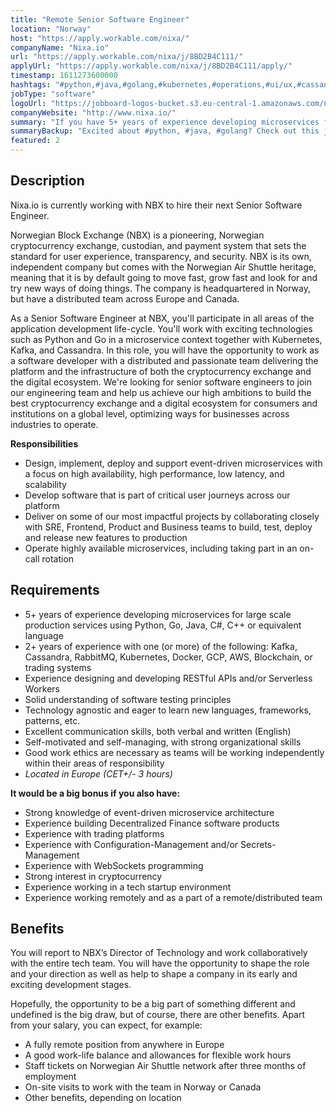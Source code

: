 ```yaml
---
title: "Remote Senior Software Engineer"
location: "Norway"
host: "https://apply.workable.com/nixa/"
companyName: "Nixa.io"
url: "https://apply.workable.com/nixa/j/8BD2B4C111/"
applyUrl: "https://apply.workable.com/nixa/j/8BD2B4C111/apply/"
timestamp: 1611273600000
hashtags: "#python,#java,#golang,#kubernetes,#operations,#ui/ux,#cassandra,#docker,#aws,#googlecloud"
jobType: "software"
logoUrl: "https://jobboard-logos-bucket.s3.eu-central-1.amazonaws.com/nixa-io"
companyWebsite: "http://www.nixa.io/"
summary: "If you have 5+ years of experience developing microservices for large scale production services using Python, Go, Java, C#, C++ or equivalent language, Nixa.io is looking for someone with your skillset."
summaryBackup: "Excited about #python, #java, #golang? Check out this job post!"
featured: 2
---
```


## Description

Nixa.io is currently working with NBX to hire their next Senior Software Engineer.

Norwegian Block Exchange (NBX) is a pioneering, Norwegian cryptocurrency exchange, custodian, and payment system that sets the standard for user experience, transparency, and security. NBX is its own, independent company but comes with the Norwegian Air Shuttle heritage, meaning that it is by default going to move fast, grow fast and look for and try new ways of doing things. The company is headquartered in Norway, but have a distributed team across Europe and Canada.

As a Senior Software Engineer at NBX, you'll participate in all areas of the application development life-cycle. You'll work with exciting technologies such as Python and Go in a microservice context together with Kubernetes, Kafka, and Cassandra. In this role, you will have the opportunity to work as a software developer with a distributed and passionate team delivering the platform and the infrastructure of both the cryptocurrency exchange and the digital ecosystem. We're looking for senior software engineers to join our engineering team and help us achieve our high ambitions to build the best cryptocurrency exchange and a digital ecosystem for consumers and institutions on a global level, optimizing ways for businesses across industries to operate.

**Responsibilities**

*   Design, implement, deploy and support event-driven microservices with a focus on high availability, high performance, low latency, and scalability
*   Develop software that is part of critical user journeys across our platform
*   Deliver on some of our most impactful projects by collaborating closely with SRE, Frontend, Product and Business teams to build, test, deploy and release new features to production
*   Operate highly available microservices, including taking part in an on-call rotation

## Requirements

*   5+ years of experience developing microservices for large scale production services using Python, Go, Java, C#, C++ or equivalent language
*   2+ years of experience with one (or more) of the following: Kafka, Cassandra, RabbitMQ, Kubernetes, Docker, GCP, AWS, Blockchain, or trading systems
*   Experience designing and developing RESTful APIs and/or Serverless Workers
*   Solid understanding of software testing principles
*   Technology agnostic and eager to learn new languages, frameworks, patterns, etc.
*   Excellent communication skills, both verbal and written (English)
*   Self-motivated and self-managing, with strong organizational skills
*   Good work ethics are necessary as teams will be working independently within their areas of responsibility
*   _Located in Europe (CET+/- 3 hours)_

**It would be a big bonus if you also have:**

*   Strong knowledge of event-driven microservice architecture
*   Experience building Decentralized Finance software products
*   Experience with trading platforms
*   Experience with Configuration-Management and/or Secrets-Management
*   Experience with WebSockets programming
*   Strong interest in cryptocurrency
*   Experience working in a tech startup environment
*   Experience working remotely and as a part of a remote/distributed team

## Benefits

You will report to NBX’s Director of Technology and work collaboratively with the entire tech team. You will have the opportunity to shape the role and your direction as well as help to shape a company in its early and exciting development stages.

Hopefully, the opportunity to be a big part of something different and undefined is the big draw, but of course, there are other benefits. Apart from your salary, you can expect, for example:

*   A fully remote position from anywhere in Europe
*   A good work-life balance and allowances for flexible work hours
*   Staff tickets on Norwegian Air Shuttle network after three months of employment
*   On-site visits to work with the team in Norway or Canada
*   Other benefits, depending on location
